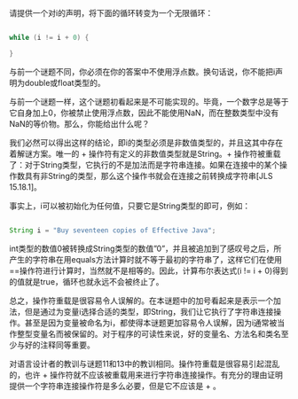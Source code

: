 请提供一个对i的声明，将下面的循环转变为一个无限循环： 
```java  
while (i != i + 0) {
}
```
与前一个谜题不同，你必须在你的答案中不使用浮点数。换句话说，你不能把i声明为double或float类型的。 
与前一个谜题一样，这个谜题初看起来是不可能实现的。毕竟，一个数字总是等于它自身加上0，你被禁止使用浮点数，因此不能使用NaN，而在整数类型中没有NaN的等价物。那么，你能给出什么呢？ 
我们必然可以得出这样的结论，即i的类型必须是非数值类型的，并且这其中存在着解谜方案。唯一的 + 操作符有定义的非数值类型就是String。+ 操作符被重载了：对于String类型，它执行的不是加法而是字符串连接。如果在连接中的某个操作数具有非String的类型，那么这个操作书就会在连接之前转换成字符串[JLS 15.18.1]。 
事实上，i可以被初始化为任何值，只要它是String类型的即可，例如： 
```java  
String i = "Buy seventeen copies of Effective Java";
```
int类型的数值0被转换成String类型的数值”0”，并且被追加到了感叹号之后，所产生的字符串在用equals方法计算时就不等于最初的字符串了，这样它们在使用==操作符进行计算时，当然就不是相等的。因此，计算布尔表达式(i != i + 0)得到的值就是true，循环也就永远不会被终止了。 
总之，操作符重载是很容易令人误解的。在本谜题中的加号看起来是表示一个加法，但是通过为变量i选择合适的类型，即String，我们让它执行了字符串连接操作。甚至是因为变量被命名为i，都使得本谜题更加容易令人误解，因为i通常被当作整型变量名而被保留的。对于程序的可读性来说，好的变量名、方法名和类名至少与好的注释同等重要。 
对语言设计者的教训与谜题11和13中的教训相同。操作符重载是很容易引起混乱的，也许 + 操作符就不应该被重载用来进行字符串连接操作。有充分的理由证明提供一个字符串连接操作符是多么必要，但是它不应该是 + 。